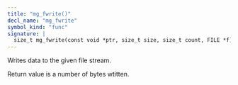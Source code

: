 ```yaml
---
title: "mg_fwrite()"
decl_name: "mg_fwrite"
symbol_kind: "func"
signature: |
  size_t mg_fwrite(const void *ptr, size_t size, size_t count, FILE *f);
---
```


Writes data to the given file stream.

Return value is a number of bytes wtitten. 

